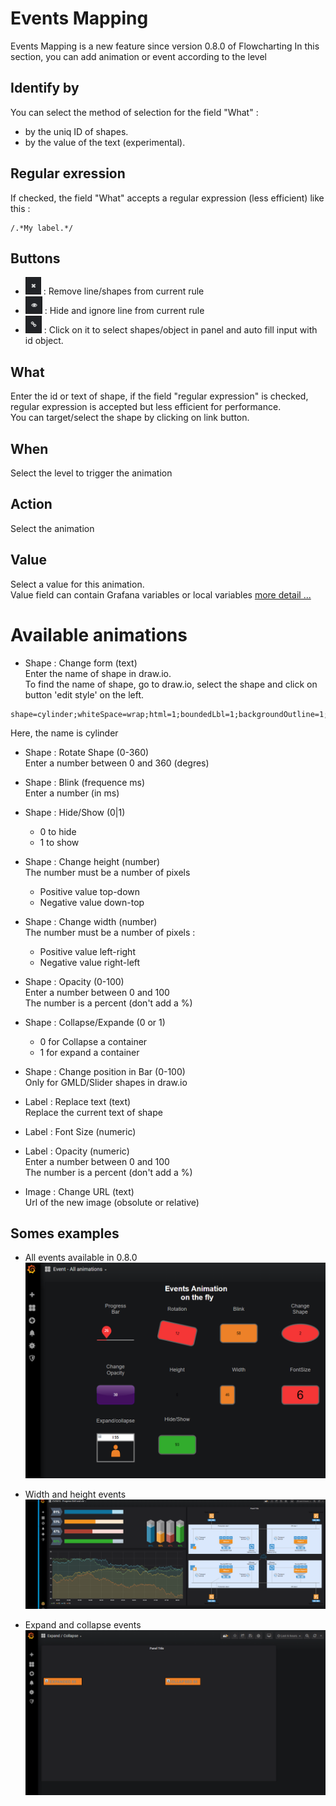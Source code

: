 # Events Mapping
Events Mapping is a new feature since version 0.8.0 of Flowcharting
In this section, you can add animation or event according to the level

## Identify by
You can select the method of selection for the field "What" :    
 - by the uniq ID of shapes.
 - by the value of the text (experimental).

## Regular exression
If checked, the field "What" accepts a regular expression (less efficient) like this :
```
/.*My label.*/
```

## Buttons
  - ![remove](images/fa-remove.png) : Remove line/shapes from current rule
  - ![hide](images/fa-hide.png) : Hide and ignore line from current rule
  - ![link](images/fa-link.png) : Click on it to select shapes/object in panel and auto fill input with id object.

## What
Enter the id or text of shape, if the field "regular expression" is checked, regular expression is accepted but less efficient for performance.  
You can target/select the shape by clicking on link button.  

## When
Select the level to trigger the animation

## Action
Select the animation

## Value
Select a value for this animation.  
Value field can contain Grafana variables or local variables
[more detail ...](VARIABLES)  

# Available animations
* Shape : Change form (text)  
Enter the name of shape in draw.io.  
To find the name of shape, go to draw.io, select the shape and click on button 'edit style' on the left.  
``` 
shape=cylinder;whiteSpace=wrap;html=1;boundedLbl=1;backgroundOutline=1; 
```
Here, the name is cylinder  

* Shape : Rotate Shape (0-360)  
Enter a number between 0 and 360 (degres)  
    
* Shape : Blink (frequence ms)  
Enter a number (in ms)  

* Shape : Hide/Show (0|1)  
    - 0 to hide
    - 1 to show

* Shape : Change height (number)  
The number must be a number of pixels
    - Positive value top-down  
    - Negative value down-top  

* Shape : Change width (number)  
The number must be a number of pixels :  
    - Positive value left-right  
    - Negative value right-left  


* Shape : Opacity (0-100)  
Enter a number between 0 and 100  
The number is a percent (don't add a %)

* Shape : Collapse/Expande (0 or 1)  
  - 0 for Collapse a container
  - 1 for expand a container

* Shape : Change position in Bar (0-100)  
Only for GMLD/Slider shapes in draw.io  

* Label : Replace text (text)  
Replace the current text of shape  

* Label : Font Size (numeric)  


* Label : Opacity (numeric)  
Enter a number between 0 and 100  
The number is a percent (don't add a %)  


* Image : Change URL (text)  
Url of the new image (obsolute or relative)

## Somes examples
* All events available in 0.8.0
![All events](images/all_events_ani.png)

* Width and height events  
![Progress bar](images/events_pgexample_ani.png)  

* Expand and collapse events
![images/expand_event_ani.png](images/expand_event_ani.png)